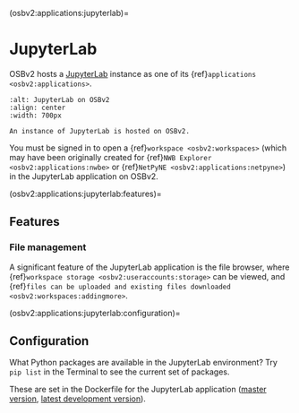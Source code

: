 (osbv2:applications:jupyterlab)=
# JupyterLab

OSBv2 hosts a [JupyterLab](https://jupyterlab.readthedocs.io/en/latest/user/index.html) instance as one of its {ref}`applications <osbv2:applications>`.

```{figure} ../images/jlab.png
:alt: JupyterLab on OSBv2
:align: center
:width: 700px

An instance of JupyterLab is hosted on OSBv2.

```

You must be signed in to open a {ref}`workspace <osbv2:workspaces>` (which may have been originally created for {ref}`NWB Explorer <osbv2:applications:nwbe>` or {ref}`NetPyNE <osbv2:applications:netpyne>`) in the JupyterLab application on OSBv2.

(osbv2:applications:jupyterlab:features)=
## Features

### File management
A significant feature of the JupyterLab application is the file browser, where {ref}`workspace storage <osbv2:useraccounts:storage>` can be viewed, and {ref}`files can be uploaded and existing files downloaded <osbv2:workspaces:addingmore>`.

(osbv2:applications:jupyterlab:configuration)=
## Configuration

What Python packages are available in the JupyterLab environment? Try `pip list` in the Terminal to see the current set of packages.

These are set in the Dockerfile for the JupyterLab application ([master version](https://github.com/OpenSourceBrain/OSBv2/blob/master/applications/jupyterlab/Dockerfile), [latest development version](https://github.com/OpenSourceBrain/OSBv2/blob/develop/applications/jupyterlab/Dockerfile)).

